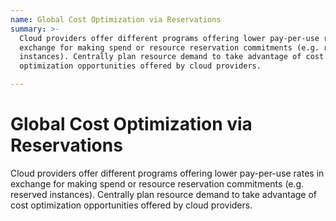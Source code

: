 ```yaml
---
name: Global Cost Optimization via Reservations
summary: >-
  Cloud providers offer different programs offering lower pay-per-use rates in
  exchange for making spend or resource reservation commitments (e.g. reserved
  instances). Centrally plan resource demand to take advantage of cost
  optimization opportunities offered by cloud providers. 

---
```


# Global Cost Optimization via Reservations

Cloud providers offer different programs offering lower pay-per-use rates in exchange for making spend or resource reservation commitments (e.g. reserved instances). Centrally plan resource demand to take advantage of cost optimization opportunities offered by cloud providers. 


